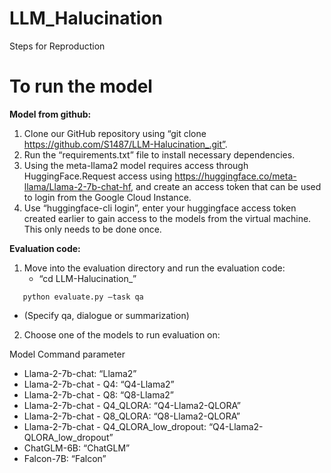 # LLM_Halucination

 Steps for Reproduction

 # To run the model

__Model from github:__

1. Clone our GitHub repository using “git clone https://github.com/S1487/LLM-Halucination_.git”.
2. Run the “requirements.txt” file to install necessary dependencies.
3. Using the meta-llama2 model requires access through HuggingFace.Request access using https://huggingface.co/meta-llama/Llama-2-7b-chat-hf, and create an access token that can be used to login from the Google Cloud Instance.
4. Use “huggingface-cli login”, enter your huggingface access token created earlier to gain access to the models from the virtual machine. This only needs to be done once.

   
__Evaluation code:__

1. Move into the evaluation directory and run the evaluation code:
   - “cd LLM-Halucination_”
```
   python evaluate.py –task qa 
```
   - (Specify qa, dialogue or summarization)
2. Choose one of the models to run evaluation on:

Model
Command parameter
 - Llama-2-7b-chat: “Llama2”
 - Llama-2-7b-chat - Q4: “Q4-Llama2”
 - Llama-2-7b-chat - Q8: “Q8-Llama2”
 - Llama-2-7b-chat - Q4_QLORA: “Q4-Llama2-QLORA”
 - Llama-2-7b-chat - Q8_QLORA: “Q8-Llama2-QLORA”
 - Llama-2-7b-chat - Q4_QLORA_low_dropout: “Q4-Llama2-QLORA_low_dropout”
 - ChatGLM-6B: “ChatGLM”
 - Falcon-7B: “Falcon”

 
